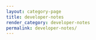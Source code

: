 ```yaml
---
layout: category-page
title: developer-notes
render_category: developer-notes
permalink: developer-notes/
---
```

